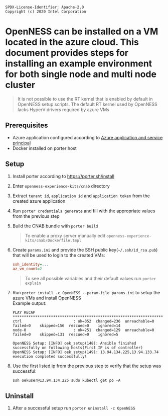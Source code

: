 ```text
SPDX-License-Identifier: Apache-2.0
Copyright (c) 2020 Intel Corporation
```

# OpenNESS can be installed on a VM located in the azure cloud. This document provides steps for installing an example environment for both single node and multi node cluster

> It is not possible to use the RT kernel that is enabled by default in OpenNESS setup scripts. The default RT kernel used by OpenNESS lacks HyperV drivers required by azure VMs

## Prerequisites

* Azure application configured according to [Azure application and service principal](https://docs.microsoft.com/en-us/azure/active-directory/develop/howto-create-service-principal-portal)
* Docker installed on porter host

## Setup

1. Install porter according to <https://porter.sh/install>
2. Enter `openness-experience-kits/cnab` directory
3. Extract `tenant id`, `application id` and `application token` from the created azure application
4. Run `porter credentials generate` and fill with the appropriate values from the previous step
5. Build the CNAB bundle with `porter build`
   > To enable a proxy server manually edit `openness-experience-kits/cnab/Dockerfile.tmpl`
6. Create `params.ini` and provide the SSH public key(`~/.ssh/id_rsa.pub`) that will be used to login to the created VMs:

   ```ini
   ssh_identity=...
   az_vm_count=2
   ```

   > To see all possible variables and their default values run `porter explain`
7. Run `porter install -c OpenNESS --param-file params.ini` to setup the azure VMs and install OpenNESS  
   Example output:

   ```text
   PLAY RECAP *********************************************************************
   ctrl                       : ok=352  changed=236  unreachable=0    failed=0    skipped=156  rescued=0    ignored=14
   node-0                     : ok=251  changed=129  unreachable=0    failed=0    skipped=131  rescued=0    ignored=5

   OpenNESS Setup: [INFO] oek_setup(148): Ansible finished successfully on following hosts(First IP is of controller)
   OpenNESS Setup: [INFO] oek_setup(149): 13.94.134.225,13.94.133.74
   execution completed successfully!
   ```

8. Use the first listed ip from the previous step to verify that the setup was successful:

   ```shell
   ssh oekuser@13.94.134.225 sudo kubectl get po -A
   ```

## Uninstall

1. After a successful setup run `porter uninstall -c OpenNESS`
